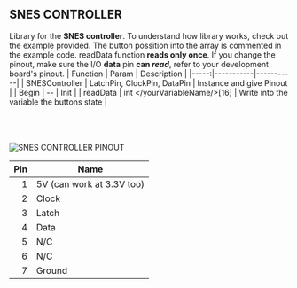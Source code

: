 ## SNES CONTROLLER

Library for the **SNES controller**. 
To understand how library works, check out the example provided.
The button possition into the array is commented in the example code. readData function **reads only once**.
If you change the pinout, make sure the I/O **data** pin **can _read_**, refer to your development board's pinout.
| Function | Param | Description |
|-----:|-----------|-----------|
| SNESController | LatchPin, ClockPin, DataPin | Instance and give Pinout |
| Begin | -- | Init |
| readData | int </yourVariableName/>[16] | Write into the variable the buttons state |
<br>
<br>
<br>
<br>

<picture>
 <source media="(prefers-color-scheme: dark)" srcset="https://consolemods.org/wiki/images/1/16/SNES_Controller_Female.svg">
 <source media="(prefers-color-scheme: light)" srcset="https://consolemods.org/wiki/images/1/16/SNES_Controller_Female.svg">
 <img alt="SNES CONTROLLER PINOUT" src="https://consolemods.org/wiki/images/1/16/SNES_Controller_Female.svg">
</picture>

| Pin | Name |
|-----:|-----------|
| 1 | 5V (can work at 3.3V too) |
| 2 | Clock |
| 3 | Latch |
| 4 | Data |
| 5 | N/C |
| 6 | N/C |
| 7 | Ground |
